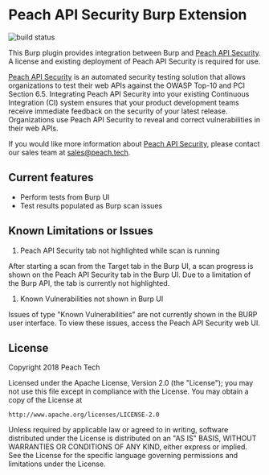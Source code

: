 
# Peach API Security Burp Extension
![build status](https://travis-ci.org/PeachTech/peachapisec-burp.svg?branch=master)

This Burp plugin provides integration between Burp and [Peach API Security](https://peach.tech).
A license and existing deployment of Peach API Security is required for use.

[Peach API Security](https://peach.tech) is an automated security testing solution that allows organizations to test their web APIs against the OWASP Top-10 and PCI Section 6.5. Integrating Peach API Security into your existing Continuous Integration (CI) system ensures that your product development teams receive immediate feedback on the security of your latest release. Organizations use Peach API Security to reveal and correct vulnerabilities in their web APIs.

If you would like more information about [Peach API Security](https://peach.tech), please contact our sales team at sales@peach.tech.

## Current features

* Perform tests from Burp UI
* Test results populated as Burp scan issues

## Known Limitations or Issues

1. Peach API Security tab not highlighted while scan is running

 After starting a scan from the Target tab in the Burp UI, a scan
 progress is shown on the Peach API Security tab in the Burp UI.
 Due to a limitation of the Burp API, the tab is currently not highlighted.

1. Known Vulnerabilities not shown in Burp UI

 Issues of type "Known Vulnerabilities" are not currently shown in the BURP user interface.
 To view these issues, access the Peach API Security web UI.

## License

Copyright 2018 Peach Tech

Licensed under the Apache License, Version 2.0 (the "License");
you may not use this file except in compliance with the License.
You may obtain a copy of the License at

    http://www.apache.org/licenses/LICENSE-2.0

Unless required by applicable law or agreed to in writing, software
distributed under the License is distributed on an "AS IS" BASIS,
WITHOUT WARRANTIES OR CONDITIONS OF ANY KIND, either express or implied.
See the License for the specific language governing permissions and
limitations under the License.
